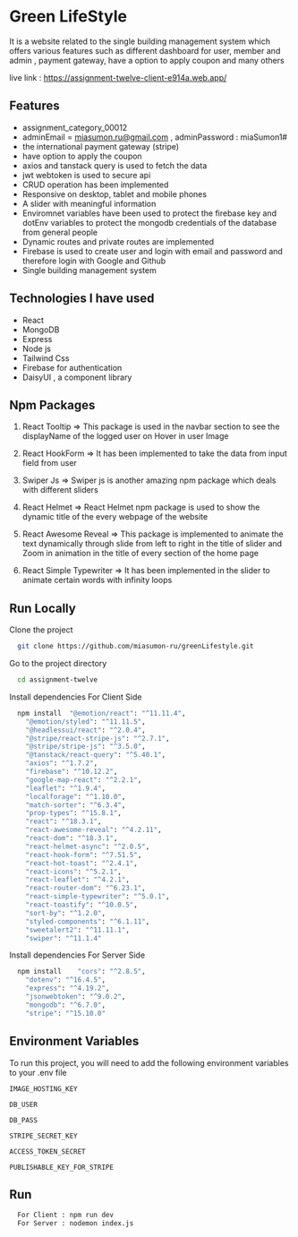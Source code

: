 


# Green LifeStyle

It is a website related to the single building management system which offers various features such as different dashboard for user, member and admin , payment gateway, have a option to apply coupon and many others


live link : https://assignment-twelve-client-e914a.web.app/













## Features
- assignment_category_00012
- adminEmail =  miasumon.ru@gmail.com , adminPassword : miaSumon1#
- the international payment gateway  (stripe)
- have option to apply the coupon 
- axios and tanstack query is used to fetch the data
- jwt webtoken is used to secure api
- CRUD operation has been implemented 
- Responsive on desktop, tablet and mobile phones
- A slider with meaningful information 
- Enviromnet variables have been used to protect the firebase key and dotEnv variables to protect the mongodb credentials of the database from general people
- Dynamic routes and  private routes are implemented
- Firebase is  used to create user and login with email and password and therefore login with Google and Github
- Single building management system

## Technologies I have used 

-   React 
-   MongoDB
-   Express 
-   Node js
-   Tailwind Css
-    Firebase for authentication
-   DaisyUI , a component library


## Npm Packages

1. React Tooltip => This package is used in the navbar section to see the displayName of the logged user on Hover in user Image

2. React HookForm => It has been implemented to take the data from input field from user

3. Swiper Js => Swiper js is another amazing npm package which deals with different sliders 

4. React Helmet => React Helmet npm package is used to show the dynamic title of the every webpage of the website

5. React Awesome Reveal => This package is implemented to animate the text dynamically through slide from left to right in the title of slider and Zoom in animation in the title of every section of the home page

6. React Simple Typewriter => It has been implemented in the slider to animate certain words with infinity loops


## Run Locally

Clone the project

```bash
  git clone https://github.com/miasumon-ru/greenLifestyle.git
```

Go to the project directory

```bash
  cd assignment-twelve
```

Install dependencies For Client Side

```bash
  npm install  "@emotion/react": "^11.11.4",
    "@emotion/styled": "^11.11.5",
    "@headlessui/react": "^2.0.4",
    "@stripe/react-stripe-js": "^2.7.1",
    "@stripe/stripe-js": "^3.5.0",
    "@tanstack/react-query": "^5.40.1",
    "axios": "^1.7.2",
    "firebase": "^10.12.2",
    "google-map-react": "^2.2.1",
    "leaflet": "^1.9.4",
    "localforage": "^1.10.0",
    "match-sorter": "^6.3.4",
    "prop-types": "^15.8.1",
    "react": "^18.3.1",
    "react-awesome-reveal": "^4.2.11",
    "react-dom": "^18.3.1",
    "react-helmet-async": "^2.0.5",
    "react-hook-form": "^7.51.5",
    "react-hot-toast": "^2.4.1",
    "react-icons": "^5.2.1",
    "react-leaflet": "^4.2.1",
    "react-router-dom": "^6.23.1",
    "react-simple-typewriter": "^5.0.1",
    "react-toastify": "^10.0.5",
    "sort-by": "^1.2.0",
    "styled-components": "^6.1.11",
    "sweetalert2": "^11.11.1",
    "swiper": "^11.1.4"
```


Install dependencies For Server Side
 
```bash
  npm install    "cors": "^2.8.5",
    "dotenv": "^16.4.5",
    "express": "^4.19.2",
    "jsonwebtoken": "^9.0.2",
    "mongodb": "^6.7.0",
    "stripe": "^15.10.0"
```


## Environment Variables

To run this project, you will need to add the following environment variables to your .env file

`IMAGE_HOSTING_KEY`

`DB_USER`

`DB_PASS`

`STRIPE_SECRET_KEY`

`ACCESS_TOKEN_SECRET`

`PUBLISHABLE_KEY_FOR_STRIPE`


## Run

```bash
  For Client : npm run dev
  For Server : nodemon index.js

```
    
